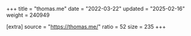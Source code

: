 +++
title = "thomas.me"
date = "2022-03-22"
updated = "2025-02-16"
weight = 240949

[extra]
source = "https://thomas.me/"
ratio = 52
size = 235
+++
